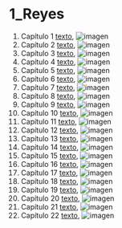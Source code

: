 # 1_Reyes

1. Capítulo 1 [texto](texto_filtrado/AT/1_Re/1_Re_1.txt), ![imagen](nube_de_palabras/AT/1_Re/1_Re_1.png)
2. Capítulo 2 [texto](texto_filtrado/AT/1_Re/1_Re_2.txt), ![imagen](nube_de_palabras/AT/1_Re/1_Re_2.png)
3. Capítulo 3 [texto](texto_filtrado/AT/1_Re/1_Re_3.txt), ![imagen](nube_de_palabras/AT/1_Re/1_Re_3.png)
4. Capítulo 4 [texto](texto_filtrado/AT/1_Re/1_Re_4.txt), ![imagen](nube_de_palabras/AT/1_Re/1_Re_4.png)
5. Capítulo 5 [texto](texto_filtrado/AT/1_Re/1_Re_5.txt), ![imagen](nube_de_palabras/AT/1_Re/1_Re_5.png)
6. Capítulo 6 [texto](texto_filtrado/AT/1_Re/1_Re_6.txt), ![imagen](nube_de_palabras/AT/1_Re/1_Re_6.png)
7. Capítulo 7 [texto](texto_filtrado/AT/1_Re/1_Re_7.txt), ![imagen](nube_de_palabras/AT/1_Re/1_Re_7.png)
8. Capítulo 8 [texto](texto_filtrado/AT/1_Re/1_Re_8.txt), ![imagen](nube_de_palabras/AT/1_Re/1_Re_8.png)
9. Capítulo 9 [texto](texto_filtrado/AT/1_Re/1_Re_9.txt), ![imagen](nube_de_palabras/AT/1_Re/1_Re_9.png)
10. Capítulo 10 [texto](texto_filtrado/AT/1_Re/1_Re_10.txt), ![imagen](nube_de_palabras/AT/1_Re/1_Re_10.png)
11. Capítulo 11 [texto](texto_filtrado/AT/1_Re/1_Re_11.txt), ![imagen](nube_de_palabras/AT/1_Re/1_Re_11.png)
12. Capítulo 12 [texto](texto_filtrado/AT/1_Re/1_Re_12.txt), ![imagen](nube_de_palabras/AT/1_Re/1_Re_12.png)
13. Capítulo 13 [texto](texto_filtrado/AT/1_Re/1_Re_13.txt), ![imagen](nube_de_palabras/AT/1_Re/1_Re_13.png)
14. Capítulo 14 [texto](texto_filtrado/AT/1_Re/1_Re_14.txt), ![imagen](nube_de_palabras/AT/1_Re/1_Re_14.png)
15. Capítulo 15 [texto](texto_filtrado/AT/1_Re/1_Re_15.txt), ![imagen](nube_de_palabras/AT/1_Re/1_Re_15.png)
16. Capítulo 16 [texto](texto_filtrado/AT/1_Re/1_Re_16.txt), ![imagen](nube_de_palabras/AT/1_Re/1_Re_16.png)
17. Capítulo 17 [texto](texto_filtrado/AT/1_Re/1_Re_17.txt), ![imagen](nube_de_palabras/AT/1_Re/1_Re_17.png)
18. Capítulo 18 [texto](texto_filtrado/AT/1_Re/1_Re_18.txt), ![imagen](nube_de_palabras/AT/1_Re/1_Re_18.png)
19. Capítulo 19 [texto](texto_filtrado/AT/1_Re/1_Re_19.txt), ![imagen](nube_de_palabras/AT/1_Re/1_Re_19.png)
20. Capítulo 20 [texto](texto_filtrado/AT/1_Re/1_Re_20.txt), ![imagen](nube_de_palabras/AT/1_Re/1_Re_20.png)
21. Capítulo 21 [texto](texto_filtrado/AT/1_Re/1_Re_21.txt), ![imagen](nube_de_palabras/AT/1_Re/1_Re_21.png)
22. Capítulo 22 [texto](texto_filtrado/AT/1_Re/1_Re_22.txt), ![imagen](nube_de_palabras/AT/1_Re/1_Re_22.png)
